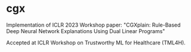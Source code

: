 # cgx

Implementation of ICLR 2023 Workshop paper: "CGXplain: Rule-Based Deep Neural Network Explanations Using Dual Linear Programs"

Accepted at ICLR Workshop on Trustworthy ML for Healthcare (TML4H). 

